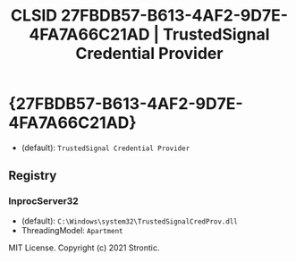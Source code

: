 ﻿---
title: "CLSID 27FBDB57-B613-4AF2-9D7E-4FA7A66C21AD | TrustedSignal Credential Provider"
excerpt: What is COM-Object CLSID 27FBDB57-B613-4AF2-9D7E-4FA7A66C21AD?
---

# {27FBDB57-B613-4AF2-9D7E-4FA7A66C21AD}

* (default): `TrustedSignal Credential Provider`

## Registry


### InprocServer32

* (default): `C:\Windows\system32\TrustedSignalCredProv.dll`
* ThreadingModel: `Apartment`

MIT License. Copyright (c) 2021 Strontic.


